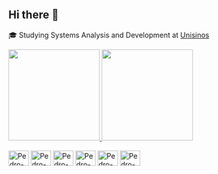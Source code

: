 ## Hi there 👋

🎓 Studying Systems Analysis and Development at <a href="https://unisinos.br/?gad_source=1&gclid=CjwKCAjw7pO_BhAlEiwA4pMQvL3QGYVJrxEJkhNfqdn1OKaPmYuzLdiDTxg70R7ULbLmHsiHRwqtohoCfD8QAvD_BwE" target="blank_">Unisinos</a>

<div>
  <a href="https://github.com/pedro-behling">
    <img height="180em" src="https://github-readme-stats.vercel.app/api?username=pedro-behling&show_icons=true&theme=tokyonight&include_all_commits=true&count_private=true"/>
    <img height="180em" src="https://github-readme-stats.vercel.app/api/top-langs/?username=pedro-behling&layout=compact&langs_count=16&theme=tokyonight"/>
  </a>  
</div>

<div style="display: inline_block"><br>
  
  <img align="center" alt="Pedro-HTML" height="30" width="40" src="https://cdn.jsdelivr.net/gh/devicons/devicon@latest/icons/html5/html5-original.svg" />
  <img align="center" alt="Pedro-CSS" height="30" width="40" src="https://cdn.jsdelivr.net/gh/devicons/devicon@latest/icons/css3/css3-original.svg" />
  <img align="center" alt="Pedro-JS" height="30" width="40" src="https://cdn.jsdelivr.net/gh/devicons/devicon@latest/icons/javascript/javascript-original.svg" />
  <img align="center" alt="Pedro-NodeJS" height="30" width="40" src="https://cdn.jsdelivr.net/gh/devicons/devicon@latest/icons/nodejs/nodejs-original-wordmark.svg" />
  <img align="center" alt="Pedro-Java" height="30" width="40" src="https://cdn.jsdelivr.net/gh/devicons/devicon@latest/icons/java/java-original-wordmark.svg" />
  <img align="center" alt="Pedro-MySQL" height="30" width="40" src="https://cdn.jsdelivr.net/gh/devicons/devicon@latest/icons/mysql/mysql-original-wordmark.svg" />
</div>
          
